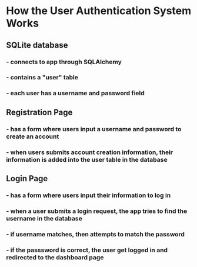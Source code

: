 # How the User Authentication System Works

## SQLite database
### - connects to app through SQLAlchemy
### - contains a "user" table
### - each user has a username and password field

## Registration Page
### - has a form where users input a username and password to create an account
### - when users submits account creation information, their information is added into the user table in the database

## Login Page
### - has a form where users input their information to log in
### - when a user submits a login request, the app tries to find the username in the database
### - if username matches, then attempts to match the password
### - if the passsword is correct, the user get logged in and redirected to the dashboard page